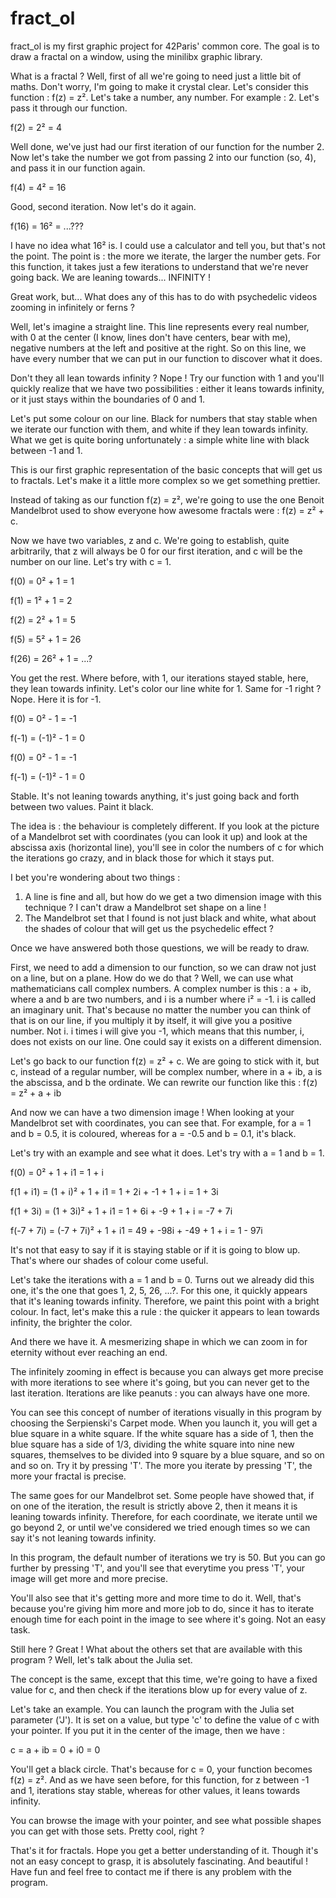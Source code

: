 # fract_ol

fract_ol is my first graphic project for 42Paris' common core. The goal is to draw a fractal on a window, using the minilibx graphic library.

What is a fractal ? Well, first of all we're going to need just a little bit of maths. Don't worry, I'm going to make it crystal clear.
Let's consider this function : f(z) = z². Let's take a number, any number. For example : 2. Let's pass it through our function.

f(2) = 2² = 4

Well done, we've just had our first iteration of our function for the number 2. Now let's take the number we got from passing 2 into our function (so, 4), and pass it in our function again.

f(4) = 4² = 16

Good, second iteration. Now let's do it again.

f(16) = 16² = ...???

I have no idea what 16² is. I could use a calculator and tell you, but that's not the point. The point is : the more we iterate, the larger the number gets. For this function, it takes just a few iterations to understand that we're never going back. We are leaning towards... INFINITY !

Great work, but... What does any of this has to do with psychedelic videos zooming in infinitely or ferns ?

Well, let's imagine a straight line. This line represents every real number, with 0 at the center (I know, lines don't have centers, bear with me), negative numbers at the left and positive at the right. So on this line, we have every number that we can put in our function to discover what it does.

Don't they all lean towards infinity ? Nope ! Try our function with 1 and you'll quickly realize that we have two possibilities : either it leans towards infinity, or it just stays within the boundaries of 0 and 1.

Let's put some colour on our line. Black for numbers that stay stable when we iterate our function with them, and white if they lean towards infinity. What we get is quite boring unfortunately : a simple white line with black between -1 and 1.

This is our first graphic representation of the basic concepts that will get us to fractals. Let's make it a little more complex so we get something prettier.

Instead of taking as our function f(z) = z², we're going to use the one Benoit Mandelbrot used to show everyone how awesome fractals were : f(z) = z² + c.

Now we have two variables, z and c. We're going to establish, quite arbitrarily, that z will always be 0 for our first iteration, and c will be the number on our line. Let's try with c = 1.

f(0) = 0² + 1 = 1

f(1) = 1² + 1 = 2

f(2) = 2² + 1 = 5

f(5) = 5² + 1 = 26

f(26) = 26² + 1 = ...?

You get the rest. Where before, with 1, our iterations stayed stable, here, they lean towards infinity. Let's color our line white for 1.
Same for -1 right ? Nope. Here it is for -1.

f(0) = 0² - 1 = -1

f(-1) = (-1)² - 1 = 0

f(0) = 0² - 1 = -1

f(-1) = (-1)² - 1 = 0

Stable. It's not leaning towards anything, it's just going back and forth between two values. Paint it black.

The idea is : the behaviour is completely different. If you look at the picture of a Mandelbrot set with coordinates (you can look it up) and look at the abscissa axis (horizontal line), you'll see in color the numbers of c for which the iterations go crazy, and in black those for which it stays put.

I bet you're wondering about two things :
1) A line is fine and all, but how do we get a two dimension image with this technique ? I can't draw a Mandelbrot set shape on a line !
2) The Mandelbrot set that I found is not just black and white, what about the shades of colour that will get us the psychedelic effect ?

Once we have answered both those questions, we will be ready to draw.

First, we need to add a dimension to our function, so we can draw not just on a line, but on a plane. How do we do that ? Well, we can use what mathematicians call complex numbers. A complex number is this : a + ib, where a and b are two numbers, and i is a number where i² = -1. i is called an imaginary unit. That's because no matter the number you can think of that is on our line, if you multiply it by itself, it will give you a positive number. Not i. i times i will give you -1, which means that this number, i, does not exists on our line. One could say it exists on a different dimension.

Let's go back to our function f(z) = z² + c. We are going to stick with it, but c, instead of a regular number, will be complex number, where in a + ib, a is the abscissa, and b the ordinate. We can rewrite our function like this : f(z) = z² + a + ib

And now we can have a two dimension image ! When looking at your Mandelbrot set with coordinates, you can see that. For example, for a = 1 and b = 0.5, it is coloured, whereas for a = -0.5 and b = 0.1, it's black.

Let's try with an example and see what it does. Let's try with a = 1 and b = 1.

f(0) = 0² + 1 + i1 = 1 + i

f(1 + i1) = (1 + i)² + 1 + i1 = 1 + 2i + -1 + 1 + i = 1 + 3i

f(1 + 3i) = (1 + 3i)² + 1 + i1 = 1 + 6i + -9 + 1 + i = -7 + 7i

f(-7 + 7i) = (-7 + 7i)² + 1 + i1 = 49 + -98i + -49 + 1 + i = 1 - 97i

It's not that easy to say if it is staying stable or if it is going to blow up. That's where our shades of colour come useful.

Let's take the iterations with a = 1 and b = 0. Turns out we already did this one, it's the one that goes 1, 2, 5, 26, ...?. For this one, it quickly appears that it's leaning towards infinity. Therefore, we paint this point with a bright colour. In fact, let's make this a rule : the quicker it appears to lean towards infinity, the brighter the color.

And there we have it. A mesmerizing shape in which we can zoom in for eternity without ever reaching an end. 

The infinitely zooming in effect is because you can always get more precise with more iterations to see where it's going, but you can never get to the last iteration. Iterations are like peanuts : you can always have one more.

You can see this concept of number of iterations visually in this program by choosing the Serpienski's Carpet mode. When you launch it, you will get a blue square in a white square. If the white square has a side of 1, then the blue square has a side of 1/3, dividing the white square into nine new squares, themselves to be divided into 9 square by a blue square, and so on and so on. Try it by pressing 'T'. The more you iterate by pressing 'T', the more your fractal is precise.

The same goes for our Mandelbrot set. Some people have showed that, if on one of the iteration, the result is strictly above 2, then it means it is leaning towards infinity. Therefore, for each coordinate, we iterate until we go beyond 2, or until we've considered we tried enough times so we can say it's not leaning towards infinity.

In this program, the default number of iterations we try is 50. But you can go further by pressing 'T', and you'll see that everytime you press 'T', your image will get more and more precise.

You'll also see that it's getting more and more time to do it. Well, that's because you're giving him more and more job to do, since it has to iterate enough time for each point in the image to see where it's going. Not an easy task.

Still here ? Great ! What about the others set that are available with this program ? Well, let's talk about the Julia set.

The concept is the same, except that this time, we're going to have a fixed value for c, and then check if the iterations blow up for every value of z.

Let's take an example. You can launch the program with the Julia set parameter ('J'). It is set on a value, but type 'c' to define the value of c with your pointer. If you put it in the center of the image, then we have :

c = a + ib = 0 + i0 = 0

You'll get a black circle. That's because for c = 0, your function becomes f(z) = z². And as we have seen before, for this function, for z between -1 and 1, iterations stay stable, whereas for other values, it leans towards infinity.

You can browse the image with your pointer, and see what possible shapes you can get with those sets. Pretty cool, right ?

That's it for fractals. Hope you get a better understanding of it. Though it's not an easy concept to grasp, it is absolutely fascinating. And beautiful ! Have fun and feel free to contact me if there is any problem with the program.
